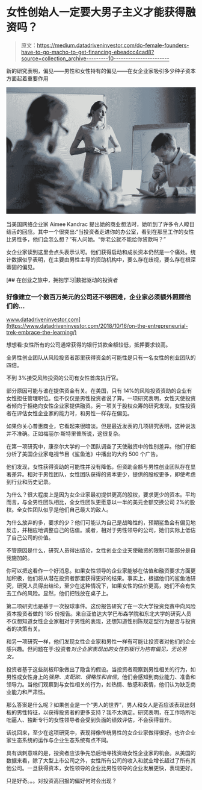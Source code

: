 # 女性创始人一定要大男子主义才能获得融资吗？

> 原文：<https://medium.datadriveninvestor.com/do-female-founders-have-to-go-macho-to-get-financing-ebeadcc4cad8?source=collection_archive---------10----------------------->

新的研究表明，偏见——男性和女性持有的偏见——在女企业家吸引多少种子资本方面起着重要作用

![](img/72c95b690e0ada009e57f334d1196d4e.png)

当美国网络企业家 Aimee Kandrac 提出她的商业想法时，她听到了许多令人瞠目结舌的回应。其中一个很突出:“当投资者走进你的办公室，看到在那里工作的女性比男性多，他们会怎么想？”有人问她。“你老公就不能给你贷款吗？”

女企业家读到这里会点头表示认可。他们获得启动和成长资本仍然是一个痛处。统计数据似乎表明，在主要由男性主导的资助机构中，要么存在歧视，要么存在根深蒂固的偏见。

[](https://www.datadriveninvestor.com/2018/10/16/on-the-entrepreneurial-trek-embrace-the-learning/) [## 在创业之旅中，拥抱学习|数据驱动的投资者

### 好像建立一个数百万美元的公司还不够困难，企业家必须额外照顾他们的…

www.datadriveninvestor.com](https://www.datadriveninvestor.com/2018/10/16/on-the-entrepreneurial-trek-embrace-the-learning/) 

想想看:女性所有的公司通常获得的银行贷款金额较低，抵押要求较高。

全男性创业团队从风险投资者那里获得资金的可能性是只有一名女性的创业团队的四倍。

不到 3%接受风险投资的公司有女性首席执行官。

部分原因可能与谁在提供资金有关。在美国，只有 14%的风险投资资助的企业有女性担任管理职位。但不仅仅是男性投资者说了算。一项研究表明，女性天使投资者倾向于拒绝向女性企业家提供融资。另一项关于股权众筹的研究发现，女性投资者在评估女性企业家的能力时，和男性一样存在偏见。

如果你关心普惠商业，它看起来很暗淡。但是最近发表的几项研究表明，这种说法并不准确。正如梅丽尔·斯特里普所说，这很复杂。

在第一项研究中，康奈尔大学的一个团队调查了天使融资中的性别差异。他们仔细分析了美国企业家电视节目《鲨鱼池》中播出的大约 500 个广告。

他们发现，女性获得资助的可能性并没有降低，但资助金额与男性创业团队存在显著差异。相对于男性团队，女性团队获得的资本更少，提供的股权更多，即使考虑到行业和历史记录。

为什么？很大程度上是因为女企业家最初提供更高的股权，要求更少的资本。平均而言，与全男性团队相比，全女性团队更愿意以一半的美元金额交换公司 2%的股权。全女性团队似乎是他们自己最大的敌人。

为什么放弃的多，要求的少？他们可能认为自己是战略性的，预期鲨鱼会有偏见地反击，并相应地调整自己的估值。或者，相对于男性领导的公司，她们实际上低估了自己公司的价值。

不管原因是什么，研究人员得出结论，女性创业企业天使融资的限制可能部分是自我施加的。

你可以把这看作一个好消息。如果女性领导的企业家能够在估值和融资要求方面更加积极，他们将从潜在投资者那里获得更好的结果。事实上，根据他们的鲨鱼池研究，研究人员得出结论，至少在这种情况下，如果女性的估价更高，她们不会有失去工作的风险。显然，他们把钱放在桌子上。

第二项研究也是基于一次投球事件。这份报告研究了在一次大学投资竞赛中向风险资本投资者做的 185 份报告。来自亚伯达大学巴布森学院和东北大学的研究人员不仅想知道女性企业家相对于男性的表现，还想知道性别陈规定型行为是否与投资者的决策有关。

和另一项研究一样，他们发现女性企业家和男性一样有可能让投资者对他们的企业感兴趣。但问题在于:投资者*对企业家表现出的女性刻板行为抱有偏见，无论男女。*

投资者基于这些刻板印象做出了隐含的假设。当投资者观察到男性相关的行为，如男性或女性身上的*强势、支配欲、侵略性和自信*，他们会感知到商业能力、准备和领导力。当他们观察到与女性相关的行为，如热情、敏感和表情，他们认为缺乏商业能力和严肃性。

那么答案是什么呢？如果创业是一个“男人的世界”，男人和女人是否应该表现出刻板的男性特征，以获得投资者的更多支持？我不太确定。研究表明，在工作场所咄咄逼人、独断专行的女性领导者会受到负面的绩效评估，不会获得晋升。

话说回来，至少在这项研究中，表现得像传统男性的女企业家做得很好。也许企业家生态系统的运作与企业生态系统有点不同。

具有讽刺意味的是，投资者应该争先恐后地寻找资助女性企业家的机会。从美国的数据来看，除了大型上市公司之外，女性所有公司的收入和就业增长超过了所有其他公司。一旦获得资本，女性领导的企业比男性领导的企业发展更快，表现更好。

只是好奇。。。对投资高回报的偏好何时会出现？